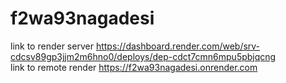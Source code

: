 # f2wa93nagadesi
link to render server https://dashboard.render.com/web/srv-cdcsv89gp3jjm2m6hno0/deploys/dep-cdct7cmn6mpu5pbjqcng<br>
link to remote render https://f2wa93nagadesi.onrender.com

